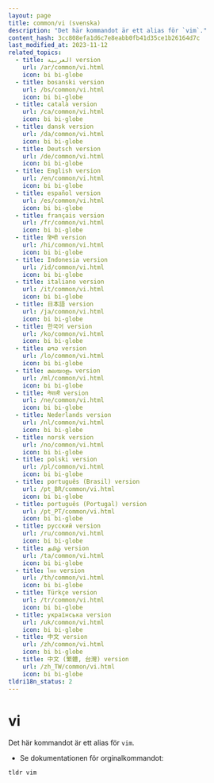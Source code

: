 ```yaml
---
layout: page
title: common/vi (svenska)
description: "Det här kommandot är ett alias för `vim`."
content_hash: 3cc808efa1d6c7e8eabb0fb41d35ce1b26164d7c
last_modified_at: 2023-11-12
related_topics:
  - title: العربية version
    url: /ar/common/vi.html
    icon: bi bi-globe
  - title: bosanski version
    url: /bs/common/vi.html
    icon: bi bi-globe
  - title: català version
    url: /ca/common/vi.html
    icon: bi bi-globe
  - title: dansk version
    url: /da/common/vi.html
    icon: bi bi-globe
  - title: Deutsch version
    url: /de/common/vi.html
    icon: bi bi-globe
  - title: English version
    url: /en/common/vi.html
    icon: bi bi-globe
  - title: español version
    url: /es/common/vi.html
    icon: bi bi-globe
  - title: français version
    url: /fr/common/vi.html
    icon: bi bi-globe
  - title: हिन्दी version
    url: /hi/common/vi.html
    icon: bi bi-globe
  - title: Indonesia version
    url: /id/common/vi.html
    icon: bi bi-globe
  - title: italiano version
    url: /it/common/vi.html
    icon: bi bi-globe
  - title: 日本語 version
    url: /ja/common/vi.html
    icon: bi bi-globe
  - title: 한국어 version
    url: /ko/common/vi.html
    icon: bi bi-globe
  - title: ລາວ version
    url: /lo/common/vi.html
    icon: bi bi-globe
  - title: മലയാളം version
    url: /ml/common/vi.html
    icon: bi bi-globe
  - title: नेपाली version
    url: /ne/common/vi.html
    icon: bi bi-globe
  - title: Nederlands version
    url: /nl/common/vi.html
    icon: bi bi-globe
  - title: norsk version
    url: /no/common/vi.html
    icon: bi bi-globe
  - title: polski version
    url: /pl/common/vi.html
    icon: bi bi-globe
  - title: português (Brasil) version
    url: /pt_BR/common/vi.html
    icon: bi bi-globe
  - title: português (Portugal) version
    url: /pt_PT/common/vi.html
    icon: bi bi-globe
  - title: русский version
    url: /ru/common/vi.html
    icon: bi bi-globe
  - title: தமிழ் version
    url: /ta/common/vi.html
    icon: bi bi-globe
  - title: ไทย version
    url: /th/common/vi.html
    icon: bi bi-globe
  - title: Türkçe version
    url: /tr/common/vi.html
    icon: bi bi-globe
  - title: українська version
    url: /uk/common/vi.html
    icon: bi bi-globe
  - title: 中文 version
    url: /zh/common/vi.html
    icon: bi bi-globe
  - title: 中文 (繁體, 台灣) version
    url: /zh_TW/common/vi.html
    icon: bi bi-globe
tldri18n_status: 2
---
```

# vi

Det här kommandot är ett alias för `vim`.

- Se dokumentationen för orginalkommandot:

`tldr vim`
